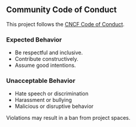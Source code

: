 ## Community Code of Conduct

This project follows the [CNCF Code of Conduct](https://github.com/cncf/foundation/blob/main/code-of-conduct.md).

### Expected Behavior
- Be respectful and inclusive.
- Contribute constructively.
- Assume good intentions.

### Unacceptable Behavior
- Hate speech or discrimination
- Harassment or bullying
- Malicious or disruptive behavior

Violations may result in a ban from project spaces.
